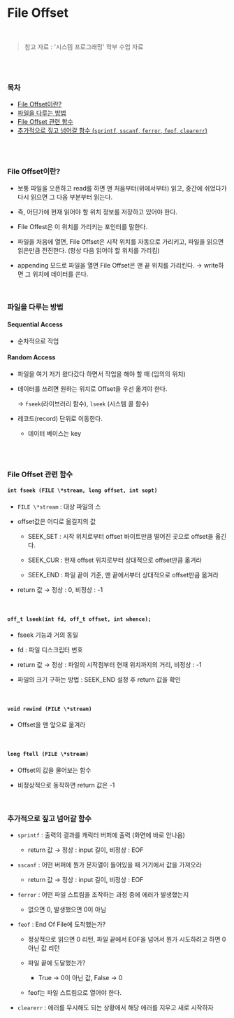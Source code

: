 # File Offset

<br/>

> 참고 자료 : '시스템 프로그래밍' 학부 수업 자료

<br/><br/>

### 목차

- <a href="">File Offset이란?</a>
- <a href="">파일을 다루는 방법</a>
- <a href="">File Offset 관련 함수</a>
- <a href="">추가적으로 짚고 넘어갈 함수 (`sprintf`, `sscanf`, `ferror`, `feof`, `clearerr`)</a>
<!-- - <a href=""></a> -->

<br/><br/>

### File Offset이란?

- 보통 파일을 오픈하고 read를 하면 맨 처음부터(위에서부터) 읽고, 중간에 쉬었다가 다시 읽으면 그 다음 부분부터 읽는다.

- 즉, 어딘가에 현재 읽어야 할 위치 정보를 저장하고 있어야 한다.

- File Offest은 이 위치를 가리키는 포인터를 말한다.

- 파일을 처음에 열면, File Offset은 시작 위치를 자동으로 가리키고, 파일을 읽으면 읽은만큼 전진한다. (항상 다음 읽어야 할 위치를 가리킴)

- appending 모드로 파일을 열면 File Offset은 맨 끝 위치를 가리킨다. → write하면 그 위치에 데이터를 쓴다.

<br/>

### 파일을 다루는 방법

#### Sequential Access

- 순차적으로 작업

#### Random Access

- 파일을 여기 저기 왔다갔다 하면서 작업을 해야 할 때 (임의의 위치)

- 데이터를 쓰려면 원하는 위치로 Offset을 우선 옮겨야 한다.

  → `fseek`(라이브러리 함수), `lseek` (시스템 콜 함수)

- 레코드(record) 단위로 이동한다.

  - 데이터 베이스는 key

<br/><br/>

### File Offset 관련 함수

#### `int fseek (FILE \*stream, long offset, int sopt)`

- `FILE \*stream` : 대상 파일의 스

- offset값은 어디로 옮길지의 값

  - SEEK_SET : 시작 위치로부터 offset 바이트만큼 떨어진 곳으로 offset을 옮긴다.

  - SEEK_CUR : 현재 offset 위치로부터 상대적으로 offset만큼 옮겨라

  - SEEK_END : 파일 끝이 기준, 맨 끝에서부터 상대적으로 offset만큼 옮겨라

- return 값 → 정상 : 0, 비정상 : -1

<br/>

#### `off_t lseek(int fd, off_t offset, int whence);`

- fseek 기능과 거의 동일

- fd : 파일 디스크립터 번호

- return 값 → 정상 : 파일의 시작점부터 현재 위치까지의 거리, 비정상 : -1

- 파일의 크기 구하는 방법 : SEEK_END 설정 후 return 값을 확인

<br/>

#### `void rewind (FILE \*stream)`

- Offset을 맨 앞으로 옮겨라

<br/>

#### `long ftell (FILE \*stream)`

- Offset의 값을 물어보는 함수

- 비정상적으로 동작하면 return 값은 -1

<br/>

### 추가적으로 짚고 넘어갈 함수

- `sprintf` : 출력의 결과를 캐릭터 버퍼에 출력 (화면에 바로 안나옴)

  - return 값 → 정상 : input 길이, 비정상 : EOF

- `sscanf` : 어떤 버퍼에 뭔가 문자열이 들어있을 때 거기에서 값을 가져오라

  - return 값 → 정상 : input 길이, 비정상 : EOF

- `ferror` : 어떤 파일 스트림을 조작하는 과정 중에 에러가 발생했는지

  - 없으면 0, 발생했으면 0이 아님

- `feof` : End Of File에 도착했는가?

  - 정상적으로 읽으면 0 리턴, 파일 끝에서 EOF을 넘어서 뭔가 시도하려고 하면 0 아닌 값 리턴

  - 파일 끝에 도달했는가?

    - True → 0이 아닌 값, False → 0

  - feof는 파일 스트림으로 열어야 한다.

- `clearerr` : 에러를 무시해도 되는 상황에서 해당 에러를 지우고 새로 시작하자
